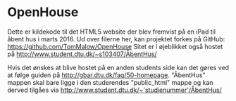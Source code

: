# OpenHouse

Dette er kildekode til det HTML5 website der blev fremvist på en iPad til åbent hus i marts 2016. 
Ud over filerne her, kan projektet forkes på GitHub: https://github.com/TomMalow/OpenHouse 
Sitet er i øjeblikket også hostet på http://www.student.dtu.dk/~s103407/ÅbentHus/

Hvis det ønskes at blive hostet på en anden students side kan det gøres ved at følge guiden på http://gbar.dtu.dk/faq/50-homepage. "ÅbentHus" mappen skal bare ligge i den studerendes "public_html" mappe og kan derved tilgåes via http://www.student.dtu.dk/~'studienummer'/ÅbentHus/
